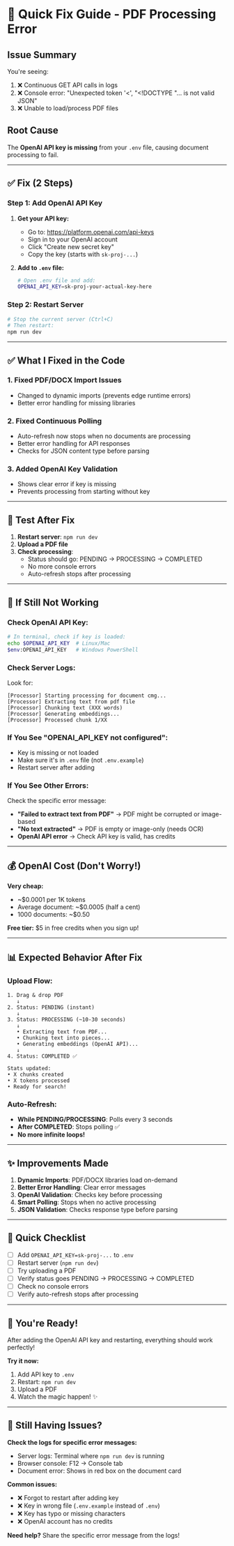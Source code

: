 # 🔧 Quick Fix Guide - PDF Processing Error

## Issue Summary

You're seeing:
1. ❌ Continuous GET API calls in logs
2. ❌ Console error: "Unexpected token '<', "<!DOCTYPE "... is not valid JSON"
3. ❌ Unable to load/process PDF files

## Root Cause

The **OpenAI API key is missing** from your `.env` file, causing document processing to fail.

---

## ✅ Fix (2 Steps)

### **Step 1: Add OpenAI API Key**

1. **Get your API key:**
   - Go to: https://platform.openai.com/api-keys
   - Sign in to your OpenAI account
   - Click "Create new secret key"
   - Copy the key (starts with `sk-proj-...`)

2. **Add to `.env` file:**
   ```bash
   # Open .env file and add:
   OPENAI_API_KEY=sk-proj-your-actual-key-here
   ```

### **Step 2: Restart Server**

```bash
# Stop the current server (Ctrl+C)
# Then restart:
npm run dev
```

---

## ✅ What I Fixed in the Code

### **1. Fixed PDF/DOCX Import Issues**
- Changed to dynamic imports (prevents edge runtime errors)
- Better error handling for missing libraries

### **2. Fixed Continuous Polling**
- Auto-refresh now stops when no documents are processing
- Better error handling for API responses
- Checks for JSON content type before parsing

### **3. Added OpenAI Key Validation**
- Shows clear error if key is missing
- Prevents processing from starting without key

---

## 🧪 Test After Fix

1. **Restart server**: `npm run dev`
2. **Upload a PDF file**
3. **Check processing**:
   - Status should go: PENDING → PROCESSING → COMPLETED
   - No more console errors
   - Auto-refresh stops after processing

---

## 🐛 If Still Not Working

### **Check OpenAI API Key:**
```bash
# In terminal, check if key is loaded:
echo $OPENAI_API_KEY  # Linux/Mac
$env:OPENAI_API_KEY   # Windows PowerShell
```

### **Check Server Logs:**
Look for:
```
[Processor] Starting processing for document cmg...
[Processor] Extracting text from pdf file
[Processor] Chunking text (XXX words)
[Processor] Generating embeddings...
[Processor] Processed chunk 1/XX
```

### **If You See "OPENAI_API_KEY not configured":**
- Key is missing or not loaded
- Make sure it's in `.env` file (not `.env.example`)
- Restart server after adding

### **If You See Other Errors:**
Check the specific error message:
- **"Failed to extract text from PDF"** → PDF might be corrupted or image-based
- **"No text extracted"** → PDF is empty or image-only (needs OCR)
- **OpenAI API error** → Check API key is valid, has credits

---

## 💰 OpenAI Cost (Don't Worry!)

**Very cheap:**
- ~$0.0001 per 1K tokens
- Average document: ~$0.0005 (half a cent)
- 1000 documents: ~$0.50

**Free tier:** $5 in free credits when you sign up!

---

## 📊 Expected Behavior After Fix

### **Upload Flow:**
```
1. Drag & drop PDF
   ↓
2. Status: PENDING (instant)
   ↓
3. Status: PROCESSING (~10-30 seconds)
   ↓ 
   • Extracting text from PDF...
   • Chunking text into pieces...
   • Generating embeddings (OpenAI API)...
   ↓
4. Status: COMPLETED ✅
   
Stats updated:
• X chunks created
• X tokens processed
• Ready for search!
```

### **Auto-Refresh:**
- **While PENDING/PROCESSING**: Polls every 3 seconds
- **After COMPLETED**: Stops polling ✅
- **No more infinite loops!**

---

## ✨ Improvements Made

1. **Dynamic Imports**: PDF/DOCX libraries load on-demand
2. **Better Error Handling**: Clear error messages
3. **OpenAI Validation**: Checks key before processing
4. **Smart Polling**: Stops when no active processing
5. **JSON Validation**: Checks response type before parsing

---

## 🎯 Quick Checklist

- [ ] Add `OPENAI_API_KEY=sk-proj-...` to `.env`
- [ ] Restart server (`npm run dev`)
- [ ] Try uploading a PDF
- [ ] Verify status goes PENDING → PROCESSING → COMPLETED
- [ ] Check no console errors
- [ ] Verify auto-refresh stops after processing

---

## 🚀 You're Ready!

After adding the OpenAI API key and restarting, everything should work perfectly!

**Try it now:**
1. Add API key to `.env`
2. Restart: `npm run dev`
3. Upload a PDF
4. Watch the magic happen! ✨

---

## 💬 Still Having Issues?

**Check the logs for specific error messages:**
- Server logs: Terminal where `npm run dev` is running
- Browser console: F12 → Console tab
- Document error: Shows in red box on the document card

**Common issues:**
- ❌ Forgot to restart after adding key
- ❌ Key in wrong file (`.env.example` instead of `.env`)
- ❌ Key has typo or missing characters
- ❌ OpenAI account has no credits

**Need help?** Share the specific error message from the logs!

